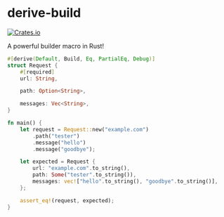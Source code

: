 # derive-build

[![Crates.io](https://img.shields.io/crates/v/derive-build.svg?style=plastic)](http://crates.io/crates/derive-build)

A powerful builder macro in Rust!

```rust
#[derive(Default, Build, Eq, PartialEq, Debug)]
struct Request {
    #[required]
    url: String,

    path: Option<String>,

    messages: Vec<String>,
}

fn main() {
    let request = Request::new("example.com")
        .path("tester")
        .message("hello")
        .message("goodbye");

    let expected = Request {
        url: "example.com".to_string(),
        path: Some("tester".to_string()),
        messages: vec!["hello".to_string(), "goodbye".to_string()],
    };

    assert_eq!(request, expected);
}

```